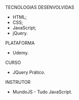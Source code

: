 TECNOLOGIAS DESENVOLVIDAS
- HTML;
- CSS;
- JavaScript;
- jQuery.

PLATAFORMA
- Udemy.

CURSO
- JQuery Prático.

INSTRUTOR
- MundoJS - Tudo JavaScript.